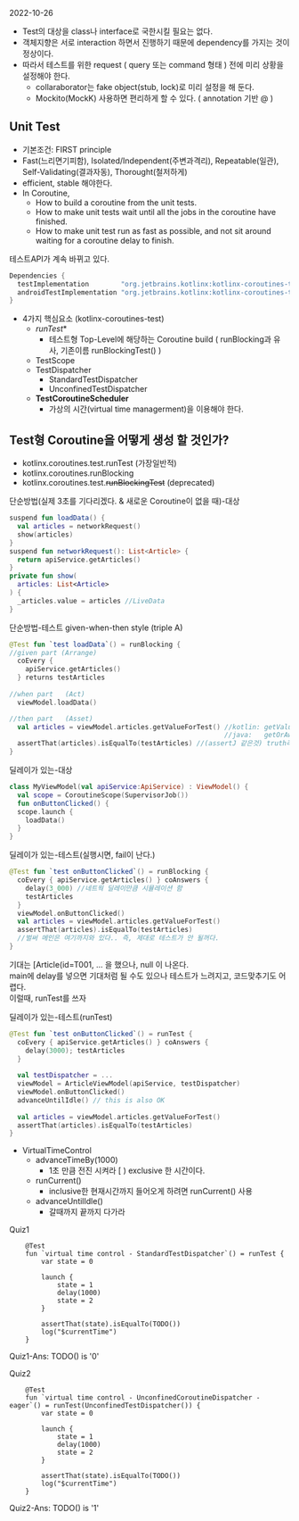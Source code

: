 2022-10-26  

- Test의 대상을 class나 interface로 국한시킬 필요는 없다.  
- 객체지향은 서로 interaction 하면서 진행하기 때문에 dependency를 가지는 것이 정상이다.  
- 따라서 테스트를 위한 request ( query 또는 command 형태 ) 전에 미리 상황을 설정해야 한다.  
  - collaraborator는 fake object(stub, lock)로 미리 설정을 해 둔다.  
  - Mockito(MockK) 사용하면 편리하게 할 수 있다. ( annotation 기반 @ )

## Unit Test
- 기본조건: FIRST principle 
- Fast(느리면기피함), Isolated/Independent(주변과격리), Repeatable(일관), Self-Validating(결과자동), Thorought(철저하게)
- efficient, stable 해야한다.
- In Coroutine,
  - How to build a coroutine from the unit tests.
  - How to make unit tests wait until all the jobs in the coroutine have finished.
  - How to make unit test run as fast as possible, and not sit around waiting for a coroutine delay to finish.

테스트API가 계속 바뀌고 있다.  
```kotlin
Dependencies {
  testImplementation        "org.jetbrains.kotlinx:kotlinx-coroutines-test:$version"
  androidTestImplementation "org.jetbrains.kotlinx:kotlinx-coroutines-test:$version“
}
```

- 4가지 핵심요소 (kotlinx-coroutines-test)
    - *runTest**
      - 테스트형 Top-Level에 해당하는 Coroutine build ( runBlocking과 유사, 기존이름 runBlockingTest() )
    - TestScope
    - TestDispatcher 
      - StandardTestDispatcher
      - UnconfinedTestDispatcher 
    - **TestCoroutineScheduler**
      - 가상의 시간(virtual time managerment)을 이용해야 한다.

## Test형 Coroutine을 어떻게 생성 할 것인가?
- kotlinx.coroutines.test.runTest (가장일반적)
- kotlinx.coroutines.runBlocking
- kotlinx.coroutines.test.~~runBlockingTest~~ (deprecated)


단순방법(실제 3초를 기다리겠다. & 새로운 Coroutine이 없을 때)-대상
```kotlin
suspend fun loadData() {
  val articles = networkRequest()
  show(articles)
}
suspend fun networkRequest(): List<Article> {
  return apiService.getArticles()
}
private fun show(
  articles: List<Article>
) {
  _articles.value = articles //LiveData
}
```

단순방법-테스트
given-when-then style (triple A)
```kotlin
@Test fun `test loadData`() = runBlocking {
//given part (Arrange)
  coEvery { 
    apiService.getArticles()
  } returns testArticles
  
//when part   (Act)
  viewModel.loadData()

//then part   (Asset)                                
  val articles = viewModel.articles.getValueForTest() //kotlin: getValueForTest() Object객체,생성,등록,release가 자동으로 된다. LiveData Test Haapy!!
                                                      //java:   getOrAwaitValue( ... 좀 더 복잡했었다.
  assertThat(articles).isEqualTo(testArticles) //(assertJ 같은것) truth라이브러리로 assertThat사용
}
```

딜레이가 있는-대상
```kotlin
class MyViewModel(val apiService:ApiService) : ViewModel() {
  val scope = CoroutineScope(SupervisorJob())
  fun onButtonClicked() {
  scope.launch {
    loadData()
  }
}

```

딜레이가 있는-테스트(실행시면, fail이 난다.)
```kotlin
@Test fun `test onButtonClicked`() = runBlocking {
  coEvery { apiService.getArticles() } coAnswers {
    delay(3_000) //네트웍 딜레이만큼 시뮬레이션 함
    testArticles
  }
  viewModel.onButtonClicked()
  val articles = viewModel.articles.getValueForTest()
  assertThat(articles).isEqualTo(testArticles)
  //벌써 메인은 여기까지와 있다.. 즉, 제대로 테스트가 안 될꺼다.
}

```
기대는 \[Article(id=T001, … 을 했으나, null 이 나온다.  
main에 delay를 넣으면 기대처럼 될 수도 있으나 테스트가 느려지고, 코드맞추기도 어렵다.  
이럴때, runTest를 쓰자

딜레이가 있는-테스트(runTest)
```kotlin
@Test fun `test onButtonClicked`() = runTest {
  coEvery { apiService.getArticles() } coAnswers {
    delay(3000); testArticles
  }
  
  val testDispatcher = ...
  viewModel = ArticleViewModel(apiService, testDispatcher)
  viewModel.onButtonClicked()
  advanceUntilIdle() // this is also OK
  
  val articles = viewModel.articles.getValueForTest()
  assertThat(articles).isEqualTo(testArticles)
}
```

- VirtualTimeControl
  - advanceTimeBy(1000) 
    - 1초 만큼 전진 시켜라 \[ ) exclusive 한 시간이다.
  - runCurrent() 
    - inclusive한 현재시간까지 들어오게 하려면 runCurrent() 사용
  - advanceUntilIdle()
    - 갈때까지 끝까지 다가라  

Quiz1
```
    @Test
    fun `virtual time control - StandardTestDispatcher`() = runTest {
        var state = 0

        launch {
            state = 1
            delay(1000)
            state = 2
        }

        assertThat(state).isEqualTo(TODO())
        log("$currentTime")
    }
```
Quiz1-Ans: TODO() is '0'

Quiz2
```
    @Test
    fun `virtual time control - UnconfinedCoroutineDispatcher - eager`() = runTest(UnconfinedTestDispatcher()) {
        var state = 0

        launch {
            state = 1
            delay(1000)
            state = 2
        }

        assertThat(state).isEqualTo(TODO())
        log("$currentTime")
    }
```
Quiz2-Ans: TODO() is '1'

